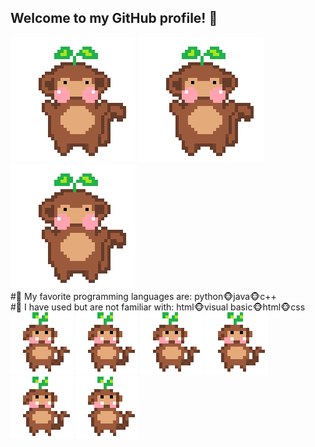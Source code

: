 ## Welcome to my GitHub profile! 🌱
![me](https://github.com/lanah9/lanah9/blob/main/dance%20gif.gif) 
![me](https://github.com/lanah9/lanah9/blob/main/dance%20gif.gif)
![me](https://github.com/lanah9/lanah9/blob/main/dance%20gif.gif) <br>
#🌱 My favorite programming languages are: python🐵java🐵c++ <br>
#🌱 I have used but are not familiar with: html🐵visual basic🐵html🐵css <br>
![me](https://github.com/lanah9/lanah9/blob/main/tiny%20dance%20gif.gif)
![me](https://github.com/lanah9/lanah9/blob/main/tiny%20dance%20gif.gif)
![me](https://github.com/lanah9/lanah9/blob/main/tiny%20dance%20gif.gif)
![me](https://github.com/lanah9/lanah9/blob/main/tiny%20dance%20gif.gif)
![me](https://github.com/lanah9/lanah9/blob/main/tiny%20dance%20gif.gif)
![me](https://github.com/lanah9/lanah9/blob/main/tiny%20dance%20gif.gif)
